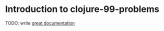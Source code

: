 # Introduction to clojure-99-problems

TODO: write [great documentation](http://jacobian.org/writing/what-to-write/)
